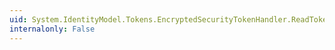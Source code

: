 ```yaml
---
uid: System.IdentityModel.Tokens.EncryptedSecurityTokenHandler.ReadToken(System.Xml.XmlReader)
internalonly: False
---
```

